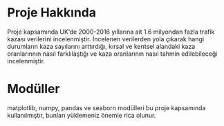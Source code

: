 # Proje Hakkında
Proje kapsamında UK’de 2000-2016 yıllarına ait 1.6 milyondan fazla trafik kazası verilerini incelenmiştir. İncelenen verilerden yola çıkarak hangi durumların kaza sayılarını arttırdığı, kırsal ve kentsel alandaki kaza oranlarınnın nasıl farklılaştığı ve kaza oranlarının nasıl tahmin edilebileceği incelenmiştir.

# Modüller
matplotlib, numpy, pandas ve seaborn modülleri bu proje kapsamında kullanılmıştır, bunları yüklemeniz önemle rica olunur.